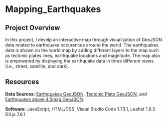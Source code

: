 # Mapping_Earthquakes

## Project Overview

In this project, I develp an interactive map through visualization of GeoJSON data related to earthquake occurences around the world. The earthquakes data is shown on the world map by adding different layers to the map such as tectonic plates lines, earthquake locations and magnitude. The map also is empowered by displaying the earthquake data in three different views (i.e., street, satellite, and dark).

## Resources
**Data Sources:** [Earthquakes GeoJSON](https://earthquake.usgs.gov/earthquakes/feed/v1.0/summary/all_week.geojson), [Tectonic Plate GeoJSON](https://raw.githubusercontent.com/fraxen/tectonicplates/master/GeoJSON/PB2002_boundaries.json), and [Earthquakes above 4.5mag GeoJSON](https://earthquake.usgs.gov/earthquakes/feed/v1.0/summary/4.5_week.geojson).

**Software:** JavaScript, HTML/CSS, Visual Studio Code 1.73.1, Leaflet 1.9.3 D3.js 7.6.1


